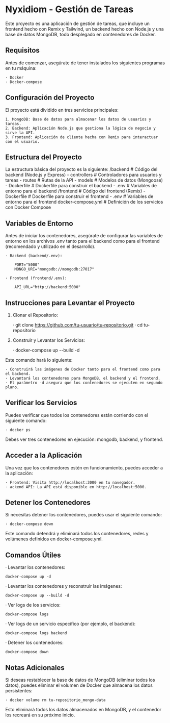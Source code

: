 # Nyxidiom - Gestión de Tareas
Este proyecto es una aplicación de gestión de tareas, que incluye un frontend hecho con Remix y Tailwind, un backend hecho con Node.js y una base de datos MongoDB, todo desplegado en contenedores de Docker.

## Requisitos
Antes de comenzar, asegúrate de tener instalados los siguientes programas en tu máquina:

    · Docker
    · Docker-compose

## Configuración del Proyecto
El proyecto está dividido en tres servicios principales:

    1. MongoDB: Base de datos para almacenar los datos de usuarios y tareas.
    2. Backend: Aplicación Node.js que gestiona la lógica de negocio y sirve la API.
    3. Frontend: Aplicación de cliente hecha con Remix para interactuar con el usuario.


## Estructura del Proyecto
La estructura básica del proyecto es la siguiente:
    /backend               # Código del backend (Node.js y Express)
    - controllers        # Controladores para usuarios y tareas
    - routes             # Rutas de la API
    - models             # Modelos de datos (Mongoose)
    - Dockerfile         # Dockerfile para construir el backend
    - .env               # Variables de entorno para el backend
    /frontend              # Código del frontend (Remix)
    - Dockerfile         # Dockerfile para construir el frontend
    - .env               # Variables de entorno para el frontend
    docker-compose.yml     # Definición de los servicios con Docker Compose


## Variables de Entorno
Antes de iniciar los contenedores, asegúrate de configurar las variables de entorno en los archivos .env tanto para el backend como para el frontend (recomendado y utilizado en el desarrollo).

    · Backend (backend/.env):

        PORT="5000"
        MONGO_URI="mongodb://mongodb:27017"

    · Frontend (frontend/.env):

        API_URL="http://backend:5000"


## Instrucciones para Levantar el Proyecto

1. Clonar el Repositorio:

    · git clone https://github.com/tu-usuario/tu-repositorio.git
    · cd tu-repositorio

2. Construir y Levantar los Servicios:

    · docker-compose up --build -d


Este comando hará lo siguiente:

    · Construirá las imágenes de Docker tanto para el frontend como para el backend.
    · Levantará los contenedores para MongoDB, el backend y el frontend.
    · El parámetro -d asegura que los contenedores se ejecuten en segundo plano.


## Verificar los Servicios
Puedes verificar que todos los contenedores están corriendo con el siguiente comando:

    · docker ps

Debes ver tres contenedores en ejecución: mongodb, backend, y frontend.

## Acceder a la Aplicación
Una vez que los contenedores estén en funcionamiento, puedes acceder a la aplicación:

    · Frontend: Visita http://localhost:3000 en tu navegador.
    · ackend API: La API está disponible en http://localhost:5000.


## Detener los Contenedores
Si necesitas detener los contenedores, puedes usar el siguiente comando:

    · docker-compose down

Este comando detendrá y eliminará todos los contenedores, redes y volúmenes definidos en docker-compose.yml.


## Comandos Útiles

· Levantar los contenedores:

    docker-compose up -d

· Levantar los contenedores y reconstruir las imágenes:

    docker-compose up --build -d

· Ver logs de los servicios:

    docker-compose logs

· Ver logs de un servicio específico (por ejemplo, el backend):

    docker-compose logs backend

· Detener los contenedores:

    docker-compose down


## Notas Adicionales
Si deseas restablecer la base de datos de MongoDB (eliminar todos los datos), puedes eliminar el volumen de Docker que almacena los datos persistentes:

    · docker volume rm tu-repositorio_mongo-data

Esto eliminará todos los datos almacenados en MongoDB, y el contenedor los recreará en su próximo inicio.
